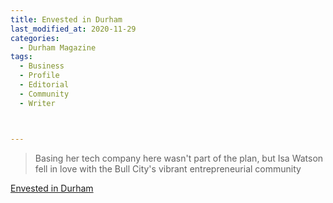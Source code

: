 ```yaml
---
title: Envested in Durham
last_modified_at: 2020-11-29
categories:
  - Durham Magazine
tags:
  - Business
  - Profile 
  - Editorial 
  - Community
  - Writer



---
```


> Basing her tech company here wasn't part of the plan, but Isa Watson fell in love with the Bull City's vibrant entrepreneurial community 

[Envested in Durham](https://issuu.com/shannonmedia/docs/dmmayissuu/24)
